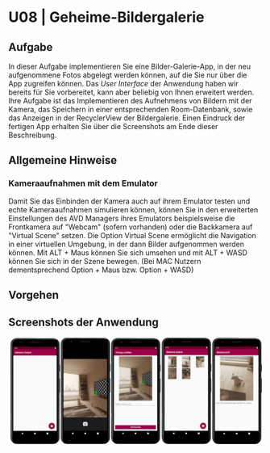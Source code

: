 # U08 | Geheime-Bildergalerie

## Aufgabe

In dieser Aufgabe implementieren Sie eine Bilder-Galerie-App, in der neu aufgenommene Fotos abgelegt werden können, auf die Sie nur über die App zugreifen können. Das _User Interface_ der Anwendung haben wir bereits für Sie vorbereitet, kann aber beliebig von Ihnen erweitert werden. Ihre Aufgabe ist das Implementieren des Aufnehmens von Bildern mit der Kamera, das Speichern in einer entsprechenden Room-Datenbank, sowie das Anzeigen in der RecyclerView der Bildergalerie. Einen Eindruck der fertigen App erhalten Sie über die Screenshots am Ende dieser Beschreibung.

## Allgemeine Hinweise

### Kameraaufnahmen mit dem Emulator

Damit Sie das Einbinden der Kamera auch auf ihrem Emulator testen und echte Kameraaufnahmen simulieren können, können Sie in den erweiterten Einstellungen des AVD Managers ihres Emulators beispielsweise die Frontkamera auf "Webcam" (sofern vorhanden) oder die Backkamera auf "Virtual Scene" setzen. Die Option Virtual Scene ermöglicht die Navigation in einer virtuellen Umgebung, in der dann Bilder aufgenommen werden können. Mit ALT + Maus können Sie sich umsehen und mit ALT + WASD können Sie sich in der Szene bewegen. (Bei MAC Nutzern dementsprechend Option + Maus bzw. Option + WASD)

## Vorgehen

### 



### 



### 



### 



## Screenshots der Anwendung

![Screenshots der geheimen-Galerie-App](./docs/screenshots.png)
